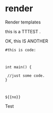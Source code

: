 # render
Render templates

this is a TTTEST .

OK, this IS ANOTHER 

```
#this is code:



int main() {

 //just some code.
}



${{no}}

```

Test

